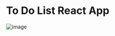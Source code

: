 # To Do List React App

![image](https://user-images.githubusercontent.com/73632448/120104337-a1814180-c171-11eb-858c-ce6f29f5df9c.png)

